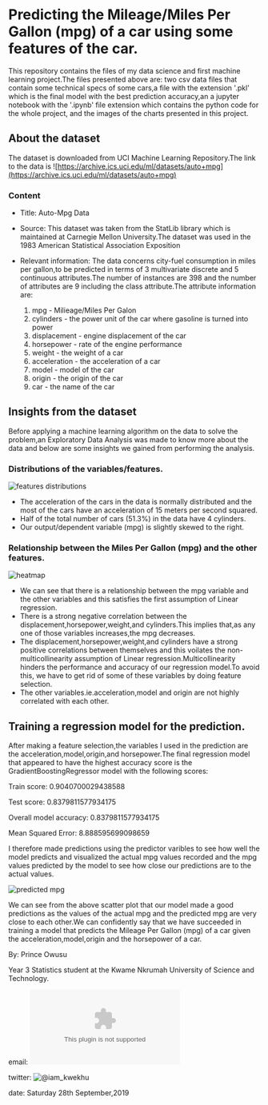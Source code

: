 # Predicting the Mileage/Miles Per Gallon (mpg) of a car using some features of the car.

This repository contains the files of my data science and first machine learning project.The files presented above are: two csv data files that contain some technical specs of some cars,a file with the extension '.pkl' which is the final model with the best prediction accuracy,an a jupyter notebook with the '.ipynb' file extension which contains the python code for the whole project,
and the images of the charts presented in this project.

## About the dataset

The dataset is downloaded from UCI Machine Learning Repository.The link to the data is
![https://archive.ics.uci.edu/ml/datasets/auto+mpg](https://archive.ics.uci.edu/ml/datasets/auto+mpg)

### Content

* Title: Auto-Mpg Data

* Source: This dataset was taken from the StatLib library which is maintained at Carnegie Mellon University.The dataset was used in the 1983 American Statistical Association Exposition

* Relevant information: The data concerns city-fuel consumption in miles per gallon,to be predicted in terms of 3 multivariate discrete and 5 continuous attributes.The number of instances are 398 and the number of attributes are 9 including the class attribute.The attribute information are:

  1. mpg - Milieage/Miles Per Galon
  2. cylinders - the power unit of the car where gasoline is turned into power
  3. displacement - engine displacement of the car
  4. horsepower - rate of the engine performance
  5. weight - the weight of a car
  6. acceleration - the acceleration of a car
  7. model - model of the car
  8. origin - the origin of the car 
  9. car - the name of the car
  
  
  
## Insights from the dataset

Before applying a machine learning algorithm on the data to solve the problem,an Exploratory Data Analysis was made to know more about the data and below are some insights we gained from performing the analysis.

### Distributions of the variables/features.

![features distributions](https://github.com/prince381/car_mpg_predict/blob/master/cars_dist.png)

* The acceleration of the cars in the data is normally distributed and the most of the cars have an acceleration of 15 meters per second squared.
* Half of the total number of cars (51.3%) in the data have 4 cylinders.
* Our output/dependent variable (mpg) is slightly skewed to the right.

### Relationship between the Miles Per Gallon (mpg) and the other features.

![heatmap](https://github.com/prince381/car_mpg_predict/blob/master/cars_corr.png)

* We can see that there is a relationship between the mpg variable and the other variables and this satisfies the first assumption of Linear regression.
* There is a strong negative correlation between the displacement,horsepower,weight,and cylinders.This implies that,as any one of those variables increases,the mpg decreases.
* The displacement,horsepower,weight,and cylinders have a strong positive correlations between themselves and this voilates the non-multicollinearity assumption of Linear regression.Multicollinearity hinders the performance and accuracy of our regression model.To avoid this, we have to get rid of some of these variables by doing feature selection.
* The other variables.ie.acceleration,model and origin are not highly correlated with each other.


## Training a regression model for the prediction.

After making a feature selection,the variables I used in the prediction are the acceleration,model,origin,and horsepower.The final regression model that appeared to have the highest accuracy score is the GradientBoostingRegressor model with the following scores:

  Train score: 0.9040700029438588

  Test score: 0.8379811577934175

  Overall model accuracy: 0.8379811577934175

  Mean Squared Error: 8.888595699098659
  
I therefore made predictions using the predictor varibles to see how well the model predicts and visualized the actual mpg values recorded and the mpg values predicted by the model to see how close our predictions are to the actual values.


![predicted mpg](https://github.com/prince381/car_mpg_predict/blob/master/CarsMPG_predicted.png)


We can see from the above scatter plot that our model made a good predictions as the values of the actual mpg and the predicted mpg are very close to each other.We can confidently say that we have succeeded in training a model that predicts the Mileage Per Gallon (mpg) of a car given the acceleration,model,origin and the horsepower of a car.


By: Prince Owusu

Year 3 Statistics student at the Kwame Nkrumah University of Science and Technology.

email: ![powusu381@gmail.com](powusu381@gmail.com)

twitter: ![@iam_kwekhu](https://twitter.com/iam_kwekhu)

date: Saturday 28th September,2019
